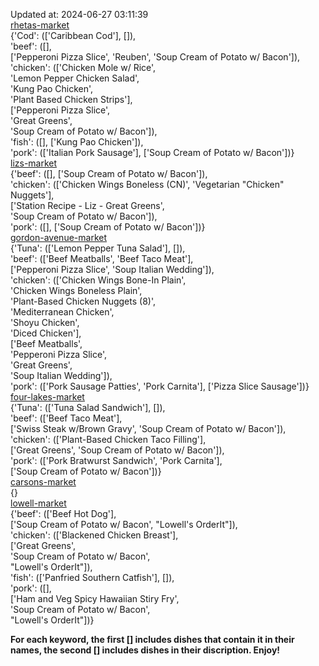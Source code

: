 Updated at: 2024-06-27 03:11:39  
[rhetas-market](https://wisc-housingdining.nutrislice.com/menu/rhetas-market/lunch/2024-06-27)  
{'Cod': (['Caribbean Cod'], []),  
 'beef': ([],  
          ['Pepperoni Pizza Slice', 'Reuben', 'Soup Cream of Potato w/ Bacon']),  
 'chicken': (['Chicken Mole w/ Rice',  
              'Lemon Pepper Chicken Salad',  
              'Kung Pao Chicken',  
              'Plant Based Chicken Strips'],  
             ['Pepperoni Pizza Slice',  
              'Great Greens',  
              'Soup Cream of Potato w/ Bacon']),  
 'fish': ([], ['Kung Pao Chicken']),  
 'pork': (['Italian Pork Sausage'], ['Soup Cream of Potato w/ Bacon'])}  
[lizs-market](https://wisc-housingdining.nutrislice.com/menu/lizs-market/lunch/2024-06-27)  
{'beef': ([], ['Soup Cream of Potato w/ Bacon']),  
 'chicken': (['Chicken Wings Boneless (CN)', 'Vegetarian "Chicken" Nuggets'],  
             ['Station Recipe - Liz - Great Greens',  
              'Soup Cream of Potato w/ Bacon']),  
 'pork': ([], ['Soup Cream of Potato w/ Bacon'])}  
[gordon-avenue-market](https://wisc-housingdining.nutrislice.com/menu/gordon-avenue-market/lunch/2024-06-27)  
{'Tuna': (['Lemon Pepper Tuna Salad'], []),  
 'beef': (['Beef Meatballs', 'Beef Taco Meat'],  
          ['Pepperoni Pizza Slice', 'Soup Italian Wedding']),  
 'chicken': (['Chicken Wings Bone-In Plain',  
              'Chicken Wings Boneless Plain',  
              'Plant-Based Chicken Nuggets (8)',  
              'Mediterranean Chicken',  
              'Shoyu Chicken',  
              'Diced Chicken'],  
             ['Beef Meatballs',  
              'Pepperoni Pizza Slice',  
              'Great Greens',  
              'Soup Italian Wedding']),  
 'pork': (['Pork Sausage Patties', 'Pork Carnita'], ['Pizza Slice Sausage'])}  
[four-lakes-market](https://wisc-housingdining.nutrislice.com/menu/four-lakes-market/lunch/2024-06-27)  
{'Tuna': (['Tuna Salad Sandwich'], []),  
 'beef': (['Beef Taco Meat'],  
          ['Swiss Steak w/Brown Gravy', 'Soup Cream of Potato w/ Bacon']),  
 'chicken': (['Plant-Based Chicken Taco Filling'],  
             ['Great Greens', 'Soup Cream of Potato w/ Bacon']),  
 'pork': (['Pork Bratwurst Sandwich', 'Pork Carnita'],  
          ['Soup Cream of Potato w/ Bacon'])}  
[carsons-market](https://wisc-housingdining.nutrislice.com/menu/carsons-market/lunch/2024-06-27)  
{}  
[lowell-market](https://wisc-housingdining.nutrislice.com/menu/lowell-market/lunch/2024-06-27)  
{'beef': (['Beef Hot Dog'],  
          ['Soup Cream of Potato w/ Bacon', "Lowell's OrderIt"]),  
 'chicken': (['Blackened Chicken Breast'],  
             ['Great Greens',  
              'Soup Cream of Potato w/ Bacon',  
              "Lowell's OrderIt"]),  
 'fish': (['Panfried Southern Catfish'], []),  
 'pork': ([],  
          ['Ham and Veg Spicy Hawaiian Stiry Fry',  
           'Soup Cream of Potato w/ Bacon',  
           "Lowell's OrderIt"])}  
  
**For each keyword, the first [] includes dishes that contain it in their names, the second [] includes dishes in their discription. Enjoy!**  
